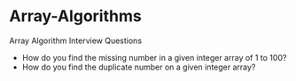 # Array-Algorithms

Array Algorithm Interview Questions

- How do you find the missing number in a given integer array of 1 to 100?
- How do you find the duplicate number on a given integer array?

